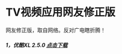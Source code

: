 TV视频应用网友修正版
=========

网友修正版，取自网络。反对广电瞎折腾！

##### 1，优酷XL 2.5.0 [点击下载](https://github.com/oblank/NewTvApks/blob/master/%E4%BC%98%E9%85%B7XL2.5.0%E7%89%88%EF%BC%88%E5%8F%AF%E7%94%A8%EF%BC%89.apk?raw=true)

